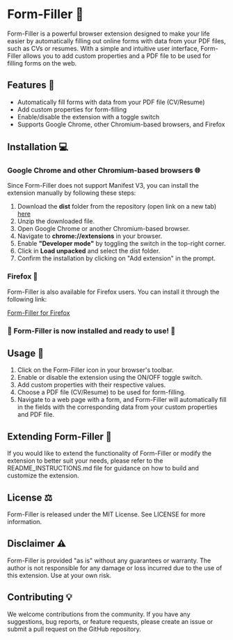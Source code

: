 # Form-Filler 📝

Form-Filler is a powerful browser extension designed to make your life easier by automatically filling out online forms with data from your PDF files, such as CVs or resumes. With a simple and intuitive user interface, Form-Filler allows you to add custom properties and a PDF file to be used for filling forms on the web.

## Features 🌟

- Automatically fill forms with data from your PDF file (CV/Resume)
- Add custom properties for form-filling
- Enable/disable the extension with a toggle switch
- Supports Google Chrome, other Chromium-based browsers, and Firefox

## Installation 💻
### Google Chrome and other Chromium-based browsers 🌐
Since Form-Filler does not support Manifest V3, you can install the extension manually by following these steps:

1. Download the **dist**  folder from the repository (open link on a new tab) [here](https://download-directory.github.io/?url=https%3A%2F%2Fgithub.com%2Fiwaduarte%2Fform-filler%2Ftree%2Fmain%2Fdist)
2. Unzip the downloaded file.
3. Open Google Chrome or another Chromium-based browser.
4. Navigate to **chrome://extensions** in your browser.
5. Enable **"Developer mode"** by toggling the switch in the top-right corner.
6. Click in **Load unpacked** and select the dist folder.
7. Confirm the installation by clicking on "Add extension" in the prompt.

### Firefox 🦊
Form-Filler is also available for Firefox users. You can install it through the following link:

[Form-Filler for Firefox](https://addons.mozilla.org/pt-BR/firefox/addon/form-filler-applier/)


### 🎉 Form-Filler is now installed and ready to use! 🚀

## Usage 📖
1. Click on the Form-Filler icon in your browser's toolbar.
2. Enable or disable the extension using the ON/OFF toggle switch.
3. Add custom properties with their respective values.
4. Choose a PDF file (CV/Resume) to be used for form-filling.
5. Navigate to a web page with a form, and Form-Filler will automatically fill in the fields with the corresponding data from your custom properties and PDF file.

## Extending Form-Filler 🔧
If you would like to extend the functionality of Form-Filler or modify the extension to better suit your needs, please refer to the README_INSTRUCTIONS.md file for guidance on how to build and customize the extension.

## License ⚖️
Form-Filler is released under the MIT License. See LICENSE for more information.

## Disclaimer ⚠️
Form-Filler is provided "as is" without any guarantees or warranty. The author is not responsible for any damage or loss incurred due to the use of this extension. Use at your own risk.

## Contributing 💡
We welcome contributions from the community. If you have any suggestions, bug reports, or feature requests, please create an issue or submit a pull request on the GitHub repository.